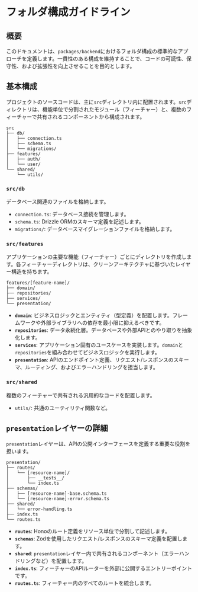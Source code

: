 # フォルダ構成ガイドライン

## 概要

このドキュメントは、`packages/backend`におけるフォルダ構成の標準的なアプローチを定義します。一貫性のある構成を維持することで、コードの可読性、保守性、および拡張性を向上させることを目的とします。

## 基本構成

プロジェクトのソースコードは、主に`src`ディレクトリ内に配置されます。`src`ディレクトリは、機能単位で分割されたモジュール（フィーチャー）と、複数のフィーチャーで共有されるコンポーネントから構成されます。

```
src
├── db/
│   ├── connection.ts
│   ├── schema.ts
│   └── migrations/
├── features/
│   ├── auth/
│   └── user/
└── shared/
    └── utils/
```

### `src/db`

データベース関連のファイルを格納します。

-   `connection.ts`: データベース接続を管理します。
-   `schema.ts`: Drizzle ORMのスキーマ定義を記述します。
-   `migrations/`: データベースマイグレーションファイルを格納します。

### `src/features`

アプリケーションの主要な機能（フィーチャー）ごとにディレクトリを作成します。各フィーチャーディレクトリは、クリーンアーキテクチャに基づいたレイヤー構造を持ちます。

```
features/[feature-name]/
├── domain/
├── repositories/
├── services/
└── presentation/
```

-   **`domain`**: ビジネスロジックとエンティティ（型定義）を配置します。フレームワークや外部ライブラリへの依存を最小限に抑えるべきです。
-   **`repositories`**: データ永続化層。データベースや外部APIとのやり取りを抽象化します。
-   **`services`**: アプリケーション固有のユースケースを実装します。`domain`と`repositories`を組み合わせてビジネスロジックを実行します。
-   **`presentation`**: APIのエンドポイント定義、リクエスト/レスポンスのスキーマ、ルーティング、およびエラーハンドリングを担当します。

### `src/shared`

複数のフィーチャーで共有される汎用的なコードを配置します。

-   `utils/`: 共通のユーティリティ関数など。

## `presentation`レイヤーの詳細

`presentation`レイヤーは、APIの公開インターフェースを定義する重要な役割を担います。

```
presentation/
├── routes/
│   └── [resource-name]/
│       ├── __tests__/
│       └── index.ts
├── schemas/
│   ├── [resource-name]-base.schema.ts
│   └── [resource-name]-error.schema.ts
├── shared/
│   └── error-handling.ts
├── index.ts
└── routes.ts
```

-   **`routes`**: Honoのルート定義をリソース単位で分割して記述します。
-   **`schemas`**: Zodを使用したリクエスト/レスポンスのスキーマ定義を配置します。
-   **`shared`**: `presentation`レイヤー内で共有されるコンポーネント（エラーハンドリングなど）を配置します。
-   **`index.ts`**: フィーチャーのAPIルーターを外部に公開するエントリーポイントです。
-   **`routes.ts`**: フィーチャー内のすべてのルートを統合します。
